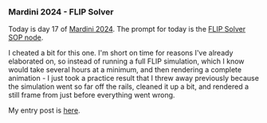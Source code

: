 ### Mardini 2024 - FLIP Solver

Today is day 17 of [Mardini 2024][mardini-2024]. The prompt for today is the [FLIP
Solver SOP node][flip-solver-sop].

I cheated a bit for this one. I'm short on time for reasons I've already elaborated on,
so instead of running a full FLIP simulation, which I know would take several hours at
a minimum, and then rendering a complete animation - I just took a practice result
that I threw away previously because the simulation went so far off the rails, cleaned
it up a bit, and rendered a still frame from just before everything went wrong.

My entry post is [here][entry-post].

[mardini-2024]: https://www.sidefx.com/community-main-menu/contests-jams/mardini-2024/
[flip-solver-sop]: https://www.sidefx.com/docs/houdini/nodes/sop/flipsolver.html
[entry-post]: https://www.sidefx.com/forum/topic/95019/?page=1#post-416587

